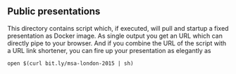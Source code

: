 ## Public presentations

This directory contains script which, if executed, will pull and startup a fixed presentation as Docker image. 
As single output you get an URL which can directly pipe to your browser. And if you combine the URL of the script
with a URL link shortener, you can fire up your presentation as elegantly as
 
````
open $(curl bit.ly/msa-london-2015 | sh)
````


